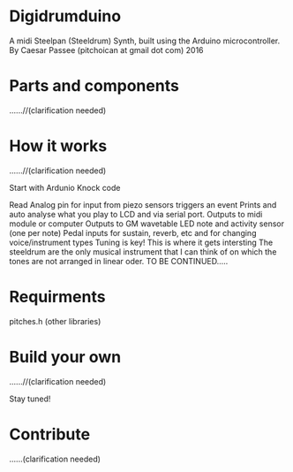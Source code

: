 # Digidrumduino
A midi Steelpan (Steeldrum) Synth,
built using the Arduino microcontroller.
By Caesar Passee
(pitchoican at gmail dot com)
2016

# Parts and components
 ......//(clarification needed)
# How it works
 ......//(clarification needed)
 
  Start with Ardunio Knock code
  
  Read Analog pin for input from piezo sensors triggers an event
  Prints and auto analyse what you play to LCD and via serial port. 
  Outputs to midi module or computer 
  Outputs to GM wavetable
  LED note and activity sensor (one per note)
  Pedal inputs for sustain, reverb, etc and for changing voice/instrument types
  Tuning is key! This is where it gets intersting 
  The steeldrum are the only musical instrument that I can think of on which the tones are not 
  arranged in linear oder. 
  TO BE CONTINUED.....
  
  # Requirments 
   pitches.h
   (other libraries)
# Build your own
 ......//(clarification needed)
 
 Stay tuned!
# Contribute 
  ......(clarification needed)
